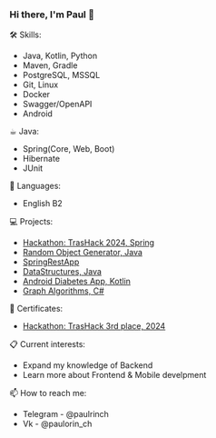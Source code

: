 ### Hi there, I'm Paul 👋

<!--
**Paulorin/Paulorin** is a ✨ _special_ ✨ repository because its `README.md` (this file) appears on your GitHub profile.
Here are some ideas to get you started:
-->
<!--
- 🔭 I’m currently working on ...
- 🌱 I’m currently learning ...
- 👯 I’m looking to collaborate on ...
- 🤔 I’m looking for help with ...
...
-->
🛠 Skills:
- Java, Kotlin, Python
- Maven, Gradle
- PostgreSQL, MSSQL
- Git, Linux
- Docker
- Swagger/OpenAPI
- Android

☕︎ Java:
- Spring(Core, Web, Boot)
- Hibernate
- JUnit

💬 Languages:
- English B2

💻 Projects:
- [Hackathon: TrasHack 2024, Spring](https://github.com/GreenCatsTeam/hackathon-2024)
- [Random Object Generator, Java](https://github.com/Paulorin/fieldsetter/tree/branch3)
- [SpringRestApp](https://github.com/Paulorin/SpringRestApp)
- [DataStructures, Java](https://github.com/Paulorin/DataStructures)
- [Android Diabetes App, Kotlin](https://github.com/Paulorin/DiabetesApp/tree/main)
- [Graph Algorithms, C#](https://github.com/Paulorin/Graphs)

📜 Certificates:
- [Hackathon: TrasHack 3rd place, 2024](https://drive.google.com/file/d/1u8HM05gTOk3BY3IcNx9zufGMBd5HPOE8/view?usp=sharing)

📋 Current interests:
- Expand my knowledge of Backend
- Learn more about Frontend & Mobile develpment

📫 How to reach me: 
- Telegram - @paulrinch
- Vk - @paulorin_ch
